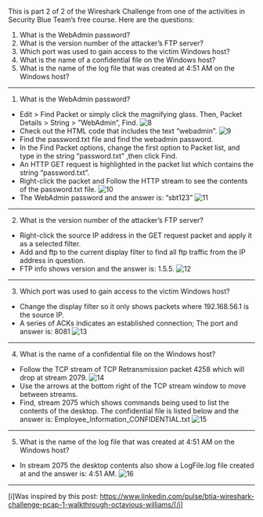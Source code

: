 This is part 2 of 2 of the Wireshark Challenge from one of the activities in Security Blue Team’s free course. Here are the questions:

1. What is the WebAdmin password?
2. What is the version number of the attacker’s FTP server?
3. Which port was used to gain access to the victim Windows host?
4. What is the name of a confidential file on the Windows host?
5. What is the name of the log file that was created at 4:51 AM on the Windows host?
---
1. What is the WebAdmin password?
- Edit > Find Packet or simply click the magnifying glass. Then, Packet Details > String > ”WebAdmin”, Find.
![8](https://github.com/ButchBytes-sec/ButchBytes-sec/assets/78964580/96e3e0f7-6d63-4987-8247-8af2253b990d)
- Check out the HTML code that includes the text “webadmin”.
![9](https://github.com/ButchBytes-sec/ButchBytes-sec/assets/78964580/cde32a89-d5c1-41b8-b5a3-b8c167032ac3)
- Find the password.txt file and find the webadmin password.
- In the Find Packet options, change the first option to Packet list, and type in the string “password.txt” ,then click Find.
- An HTTP GET request is highlighted in the packet list which contains the string “password.txt”.
- Right-click the packet and Follow the HTTP stream to see the contents of the password.txt file.
![10](https://github.com/ButchBytes-sec/ButchBytes-sec/assets/78964580/6824b621-d90c-4d9c-8cc3-a5cc1163d594)
- The WebAdmin password and the answer is: “sbt123”
![11](https://github.com/ButchBytes-sec/ButchBytes-sec/assets/78964580/9567237f-7d0b-4d17-80cd-87b34a562e4a)
---
2. What is the version number of the attacker’s FTP server?
- Right-click the source IP address in the GET request packet and apply it as a selected filter.
- Add and ftp to the current display filter to find all ftp traffic from the IP address in question.
- FTP info shows version and the answer is: 1.5.5.
![12](https://github.com/ButchBytes-sec/ButchBytes-sec/assets/78964580/3e814be7-3cb2-47da-aa0d-aaeb3df2ebed)
---
3. Which port was used to gain access to the victim Windows host?
- Change the display filter so it only shows packets where 192.168.56.1 is the source IP.
- A series of ACKs indicates an established connection; The port and answer is: 8081
![13](https://github.com/ButchBytes-sec/ButchBytes-sec/assets/78964580/b288c0a2-bb23-46f3-9cf1-aa2c1f45a815)
---
4. What is the name of a confidential file on the Windows host?
- Follow the TCP stream of TCP Retransmission packet 4258 which will drop at stream 2079.
![14](https://github.com/ButchBytes-sec/ButchBytes-sec/assets/78964580/58cc4cc9-da98-4bcf-a080-3774d55a60fe)
- Use the arrows at the bottom right of the TCP stream window to move between streams.
- Find, stream 2075 which shows commands being used to list the contents of the desktop. The confidential file is listed below and the answer is: Employee_Information_CONFIDENTIAL.txt
![15](https://github.com/ButchBytes-sec/ButchBytes-sec/assets/78964580/38755492-096e-4d4f-be1a-81b0acb4e38e)
---
5. What is the name of the log file that was created at 4:51 AM on the Windows host?
- In stream 2075 the desktop contents also show a LogFile.log file created at and the answer is: 4:51 AM.
![16](https://github.com/ButchBytes-sec/ButchBytes-sec/assets/78964580/56701203-2718-47e1-bb91-a0cc9a1cdf95)
---
[i]Was inspired by this post: https://www.linkedin.com/pulse/btja-wireshark-challenge-pcap-1-walkthrough-octavious-williams/[/i]





